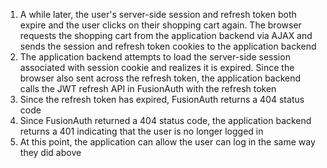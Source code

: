 1. A while later, the user's server-side session and refresh token both expire and the user clicks on their shopping cart again. The browser requests the shopping cart from the application backend via AJAX and sends the session and refresh token cookies to the application backend
1. The application backend attempts to load the server-side session associated with session cookie and realizes it is expired. Since the browser also sent across the refresh token, the application backend calls the JWT refresh API in FusionAuth with the refresh token
1. Since the refresh token has expired, FusionAuth returns a 404 status code
1. Since FusionAuth returned a 404 status code, the application backend returns a 401 indicating that the user is no longer logged in
1. At this point, the application can allow the user can log in the same way they did above